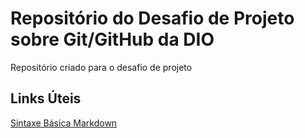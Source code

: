 # Repositório do Desafio de Projeto sobre Git/GitHub da DIO
Repositório criado para o desafio de projeto

## Links Úteis
[Sintaxe Básica Markdown](https://www.markdownguide.org/)
